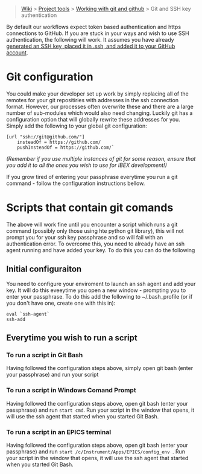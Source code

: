 > [Wiki](Home) > [Project tools](Project-tools) > [Working with git and github](Working-with-git-and-github) > Git and SSH key authentication

By default our workflows expect token based authentication and https connections to GitHub. If you are stuck in your ways and wish to use SSH authentication, the following will work. It assumes you have already [generated an SSH key, placed it in .ssh, and added it to your GitHub account](https://docs.github.com/en/authentication/connecting-to-github-with-ssh). 

# Git configuration
You could make your developer set up work by simply replacing all of the remotes for your git repositiries with addresses in the ssh connection format. However, our processes often overwrite these and there are a large number of sub-modules which would also need changing. Luckily git has a configuration option that will globally rewrite these addresses for you. Simply add the following to your global git configuration:

```
[url "ssh://git@github.com/"]
    insteadOf = https://github.com/
    pushInsteadOf = https://github.com/`
```

_(Remember if you use multiple instances of git for some reason, ensure that you add it to all the ones you wish to use for IBEX development!)_

If  you grow tired of entering your passphrase everytime you run a git command - follow the configuration instructions bellow. 

# Scripts that contain git comands
The above will work fine until you encounter a script which runs a git command (possibly only those using hte python git library), this will not prompt you for your ssh key passphrase and so will fail with an authentication error. To overcome this, you need to already have an ssh agent running and have added your key. To do this you can do the following

## Initial configuraiton
You need to configure your enviroment to launch an ssh agent and add your key. It will do this eveeytime you open a new window - prompting you to enter your passphrase. To do this add the following to ~/.bash_profile (or if you don't have one, create one with this in):

```
eval `ssh-agent`
ssh-add
```

## Everytime you wish to run a script

### To run a script in Git Bash
Having followed the configuration steps above, simply open git bash (enter your passphrase) and run your script

### To run a script in Windows Comand Prompt
Having followed the configuration steps above, open git bash (enter your passphrase) and run `start cmd`. Run your script in the window that opens, it will use the ssh agent that started when you started Git Bash.

### To run a script in an EPICS terminal
Having followed the configuration steps above, open git bash (enter your passphrase) and run `start /c/Instrument/Apps/EPICS/config_env
`. Run your script in the window that opens, it will use the ssh agent that started when you started Git Bash.